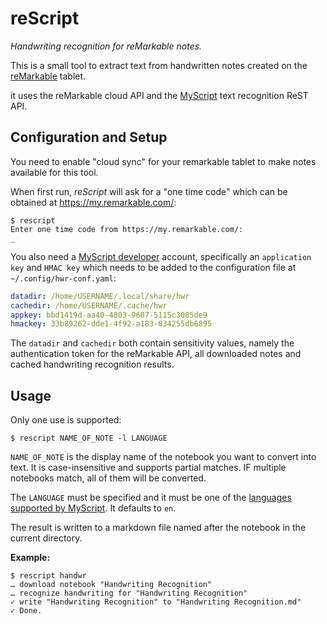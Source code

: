 # reScript

*Handwriting recognition for reMarkable notes.*

This is a small tool to extract text from handwritten notes created on the
[reMarkable](https://remarkable.com/) tablet.

it uses the reMarkable cloud API
and the [MyScript](https://myscript.com/) text recognition ReST API.

## Configuration and Setup
You need to enable "cloud sync" for your remarkable tablet
to make notes available for this tool.

When first run, *reScript* will ask for a "one time code"
which can be obtained at https://my.remarkable.com/:

```
$ rescript
Enter one time code from https://my.remarkable.com/:
_
```

You also need a [MyScript developer](https://developer.myscript.com/)
account, specifically an `application key` and `HMAC key` which needs to be
added to the configuration file at `~/.config/hwr-conf.yaml`:

```yaml
datadir: /home/USERNAME/.local/share/hwr
cachedir: /home/USERNAME/.cache/hwr
appkey: bbd1419d-aa40-4803-9607-5115c3085de9
hmackey: 33b89262-dde1-4f92-a183-034255db6895
```

The `datadir` and `cachedir` both contain sensitivity values, namely the
authentication token for the reMarkable API, all downloaded notes
and cached handwriting recognition results.

## Usage
Only one use is supported:

```
$ rescript NAME_OF_NOTE -l LANGUAGE
```

`NAME_OF_NOTE` is the display name of the notebook you want to convert into
text. It is case-insensitive and supports partial matches.
IF multiple notebooks match, all of them will be converted.

The `LANGUAGE` must be specified and it must be one of the
[languages supported by MyScript](https://developer.myscript.com/docs/interactive-ink/1.4/overview/text-languages/).
It defaults to `en`.

The result is written to a markdown file named after the notebook
in the current directory.

**Example:**

```
$ rescript handwr
… download notebook "Handwriting Recognition"
… recognize handwriting for "Handwriting Recognition"
✓ write "Handwriting Recognition" to "Handwriting Recognition.md"
✓ Done.
```
